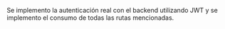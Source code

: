   Se implemento la autenticación real con el backend utilizando JWT y se implemento el consumo de todas las rutas mencionadas. 

